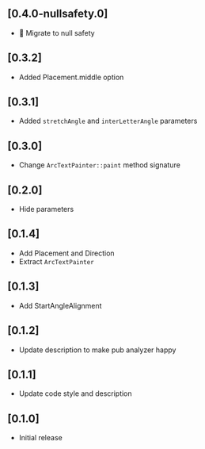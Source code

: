 ## [0.4.0-nullsafety.0]
* :cop: Migrate to null safety

## [0.3.2]
* Added Placement.middle option

## [0.3.1]
* Added `stretchAngle` and `interLetterAngle` parameters

## [0.3.0]
* Change `ArcTextPainter::paint` method signature

## [0.2.0]
* Hide parameters

## [0.1.4]
* Add Placement and Direction
* Extract `ArcTextPainter`

## [0.1.3]
* Add StartAngleAlignment

## [0.1.2]
* Update description to make pub analyzer happy

## [0.1.1]
* Update code style and description

## [0.1.0]
* Initial release
